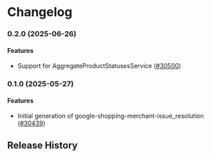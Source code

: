 # Changelog

### 0.2.0 (2025-06-26)

#### Features

* Support for AggregateProductStatusesService ([#30500](https://github.com/googleapis/google-cloud-ruby/issues/30500)) 

### 0.1.0 (2025-05-27)

#### Features

* Initial generation of google-shopping-merchant-issue_resolution ([#30439](https://github.com/googleapis/google-cloud-ruby/issues/30439)) 

## Release History
